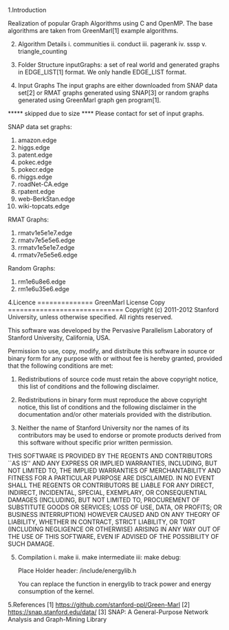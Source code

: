1.Introduction

Realization of popular Graph Algorithms using C and OpenMP.
The base algorithms are taken from GreenMarl[1] example algorithms.







2. Algorithm Details
i. communities
ii. conduct
iii. pagerank
iv. sssp
v. triangle_counting


3. Folder Structure
   inputGraphs: a set of real world and generated graphs in EDGE_LIST[1] format. We only handle EDGE_LIST format. 



4. Input Graphs
The input graphs are either downloaded from SNAP data set[2] or RMAT graphs generated using SNAP[3] or random graphs generated using GreenMarl graph gen program[1].

***** skipped due to size **** Please contact for set of input graphs.

SNAP data set graphs:
1. amazon.edge
2. higgs.edge
3. patent.edge
4. pokec.edge
5. pokecr.edge
6. rhiggs.edge
7. roadNet-CA.edge
8. rpatent.edge
9. web-BerkStan.edge
10. wiki-topcats.edge 

RMAT Graphs:
1. rmatv1e5e1e7.edge
2. rmatv7e5e5e6.edge
3. rrmatv1e5e1e7.edge
4. rrmatv7e5e5e6.edge 


Random Graphs:
1. rm1e6u8e6.edge
2. rm1e6u35e6.edge 



4.Licence
============== GreenMarl License Copy =============================
Copyright (c) 2011-2012 Stanford University, unless otherwise specified.
All rights reserved.

This software was developed by the Pervasive Parallelism Laboratory of
Stanford University, California, USA.

Permission to use, copy, modify, and distribute this software in source
or binary form for any purpose with or without fee is hereby granted,
provided that the following conditions are met:

   1. Redistributions of source code must retain the above copyright
         notice, this list of conditions and the following disclaimer.

   2. Redistributions in binary form must reproduce the above copyright
         notice, this list of conditions and the following disclaimer in the
	       documentation and/or other materials provided with the distribution.

   3. Neither the name of Stanford University nor the names of its
         contributors may be used to endorse or promote products derived
	       from this software without specific prior written permission.


THIS SOFTWARE IS PROVIDED BY THE REGENTS AND CONTRIBUTORS ``AS IS'' AND
ANY EXPRESS OR IMPLIED WARRANTIES, INCLUDING, BUT NOT LIMITED TO, THE
IMPLIED WARRANTIES OF MERCHANTABILITY AND FITNESS FOR A PARTICULAR PURPOSE
ARE DISCLAIMED. IN NO EVENT SHALL THE REGENTS OR CONTRIBUTORS BE LIABLE
FOR ANY DIRECT, INDIRECT, INCIDENTAL, SPECIAL, EXEMPLARY, OR CONSEQUENTIAL
DAMAGES (INCLUDING, BUT NOT LIMITED TO, PROCUREMENT OF SUBSTITUTE GOODS OR
SERVICES; LOSS OF USE, DATA, OR PROFITS; OR BUSINESS INTERRUPTION) HOWEVER
CAUSED AND ON ANY THEORY OF LIABILITY, WHETHER IN CONTRACT, STRICT
LIABILITY, OR TORT (INCLUDING NEGLIGENCE OR OTHERWISE) ARISING IN ANY WAY
OUT OF THE USE OF THIS SOFTWARE, EVEN IF ADVISED OF THE POSSIBILITY OF
SUCH DAMAGE.

5. Compilation
   i. make
   ii. make intermediate
   iii: make debug:
   

   Place Holder header:
   /include/energylib.h

   You can replace the function in energylib to track power
   and energy consumption of the kernel.




5.References
[1] https://github.com/stanford-ppl/Green-Marl
[2] https://snap.stanford.edu/data/
[3] SNAP: A General-Purpose Network Analysis and Graph-Mining Library


